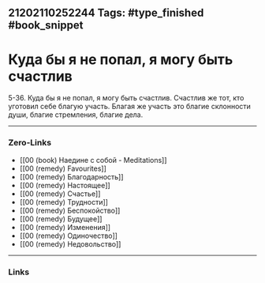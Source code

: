 21202110252244
Tags: #type_finished #book_snippet 
---
# Куда бы я не попал, я могу быть счастлив

 5-36. Куда бы я не попал, я могу быть счастлив. Счастлив же тот, кто уготовил себе благую участь. Благая же участь  это благие склонности души, благие стремления, благие дела. 

---
### Zero-Links
 - [[00 (book) Наедине с собой - Meditations]]
 - [[00 (remedy) Favourites]]
 - [[00 (remedy) Благодарность]]
 - [[00 (remedy) Настоящее]]
 - [[00 (remedy) Счастье]]
 - [[00 (remedy) Трудности]]
 - [[00 (remedy) Беспокойство]]
 - [[00 (remedy) Будущее]]
 - [[00 (remedy) Изменения]]
 - [[00 (remedy) Одиночество]]
 - [[00 (remedy) Недовольство]]
---
### Links
